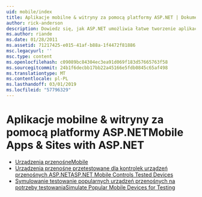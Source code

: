 ```yaml
---
uid: mobile/index
title: Aplikacje mobilne & witryny za pomocą platformy ASP.NET | Dokumentacja firmy Microsoft
author: rick-anderson
description: Dowiedz się, jak ASP.NET umożliwia łatwe tworzenie aplikacji sieci Web dla urządzeń przenośnych
ms.author: riande
ms.date: 01/28/2011
ms.assetid: 71217425-e015-41af-b88a-1f4472f81886
msc.legacyurl: ''
msc.type: content
ms.openlocfilehash: c09089bc84304ec3ea91d069f183d57665763f58
ms.sourcegitcommit: 24b1f6decbb17bb22a45166e5fdb0845c65af498
ms.translationtype: MT
ms.contentlocale: pl-PL
ms.lasthandoff: 03/01/2019
ms.locfileid: "57796329"
---
```

<a name="mobile-apps--sites-with-aspnet"></a><span data-ttu-id="05ae6-103">Aplikacje mobilne & witryny za pomocą platformy ASP.NET</span><span class="sxs-lookup"><span data-stu-id="05ae6-103">Mobile Apps & Sites with ASP.NET</span></span>
====================
- [<span data-ttu-id="05ae6-104">Urządzenia przenośne</span><span class="sxs-lookup"><span data-stu-id="05ae6-104">Mobile</span></span>](overview.md)
- [<span data-ttu-id="05ae6-105">Urządzenia przenośne przetestowane dla kontrolek urządzeń przenośnych ASP.NET</span><span class="sxs-lookup"><span data-stu-id="05ae6-105">ASP.NET Mobile Controls Tested Devices</span></span>](tested-devices.md)
- [<span data-ttu-id="05ae6-106">Symulowanie testowanie popularnych urządzeń przenośnych na potrzeby testowania</span><span class="sxs-lookup"><span data-stu-id="05ae6-106">Simulate Popular Mobile Devices for Testing</span></span>](device-simulators.md)
